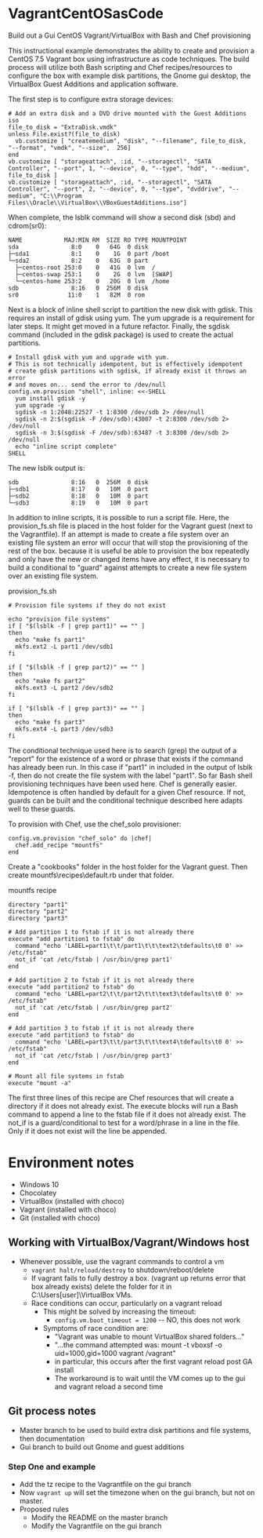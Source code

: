 # VagrantCentOSasCode
Build out a Gui CentOS Vagrant/VirtualBox with Bash and Chef provisioning

This instructional example demonstrates the ability to create and provision a CentOS 7.5 Vagrant box using infrastructure as code techniques. The build process will utilize both Bash scripting and Chef recipes/resources to configure the box with example disk partitions, the Gnome gui desktop, the VirtualBox Guest Additions and application software.

The first step is to configure extra storage devices:
```
# Add an extra disk and a DVD drive mounted with the Guest Additions iso
file_to_disk = "ExtraDisk.vmdk"
unless File.exist?(file_to_disk)
  vb.customize [ "createmedium", "disk", "--filename", file_to_disk, "--format", "vmdk", "--size",  256]
end
vb.customize [ "storageattach", :id, "--storagectl", "SATA Controller", "--port", 1, "--device", 0, "--type", "hdd", "--medium", file_to_disk ]
vb.customize [ "storageattach", :id, "--storagectl", "SATA Controller", "--port", 2, "--device", 0, "--type", "dvddrive", "--medium", "C:\\Program Files\\Oracle\\VirtualBox\\VBoxGuestAdditions.iso"]
```

When complete, the lsblk command will show a second disk (sbd) and cdrom(sr0):
```
NAME            MAJ:MIN RM  SIZE RO TYPE MOUNTPOINT
sda               8:0    0   64G  0 disk
├─sda1            8:1    0    1G  0 part /boot
└─sda2            8:2    0   63G  0 part
  ├─centos-root 253:0    0   41G  0 lvm  /
  ├─centos-swap 253:1    0    2G  0 lvm  [SWAP]
  └─centos-home 253:2    0   20G  0 lvm  /home
sdb               8:16   0  256M  0 disk
sr0              11:0    1   82M  0 rom
```

Next is a block of inline shell script to partition the new disk with gdisk. This requires an install of gdisk using yum. The yum upgrade is a requirement for later steps. It might get moved in a future refactor. Finally, the sgdisk command (included in the gdisk package) is used to create the actual partitions. 

```
# Install gdisk with yum and upgrade with yum. 
# This is not technically idempotent, but is effectively idempotent
# create gdisk partitions with sgdisk, if already exist it throws an error 
# and moves on... send the error to /dev/null
config.vm.provision "shell", inline: <<-SHELL
  yum install gdisk -y
  yum upgrade -y
  sgdisk -n 1:2048:22527 -t 1:8300 /dev/sdb 2> /dev/null
  sgdisk -n 2:$(sgdisk -F /dev/sdb):43007 -t 2:8300 /dev/sdb 2> /dev/null
  sgdisk -n 3:$(sgdisk -F /dev/sdb):63487 -t 3:8300 /dev/sdb 2> /dev/null
  echo "inline script complete"
SHELL
```

The new lsblk output is:
```
sdb               8:16   0  256M  0 disk
├─sdb1            8:17   0   10M  0 part
├─sdb2            8:18   0   10M  0 part
└─sdb3            8:19   0   10M  0 part
```

In addition to inline scripts, it is possible to run a script file. Here, the provision_fs.sh file is placed in the host folder for the Vagrant guest (next to the Vagrantfile). If an attempt is made to create a file system over an existing file system an error will occur that will stop the provisioning of the rest of the box. because it is useful be able to provision the box repeatedly and only have the new or changed items have any effect, it is necessary to build a conditional to "guard" against attempts to create a new file system over an existing file system.

provision_fs.sh
```
# Provision file systems if they do not exist

echo "provision file systems"
if [ "$(lsblk -f | grep part1)" == "" ]
then
  echo "make fs part1"
  mkfs.ext2 -L part1 /dev/sdb1
fi

if [ "$(lsblk -f | grep part2)" == "" ]
then
  echo "make fs part2"
  mkfs.ext3 -L part2 /dev/sdb2
fi

if [ "$(lsblk -f | grep part3)" == "" ]
then
  echo "make fs part3"
  mkfs.ext4 -L part3 /dev/sdb3
fi
```

The conditional technique used here is to search (grep) the output of a "report" for the existence of a word or phrase that exists if the command has already been run. In this case if "part1" in included in the output of lsblk -f, then do not create the file system with the label "part1". So far Bash shell provisioning techniques have been used here. Chef is generally easier. Idempotence is often handled by default for a given Chef resource. If not, guards can be built and the conditional technique described here adapts well to these guards.

To provision with Chef, use the chef_solo provisioner:
```
config.vm.provision "chef_solo" do |chef|
  chef.add_recipe "mountfs"
end
```

Create a "cookbooks" folder in the host folder for the Vagrant guest. Then create mountfs\recipes\default.rb under that folder.

mountfs recipe
```
directory "part1"
directory "part2"
directory "part3"

# Add partition 1 to fstab if it is not already there
execute "add partition1 to fstab" do
  command "echo 'LABEL=part1\t\t/part1\t\t\text2\tdefaults\t0 0' >> /etc/fstab"
  not_if 'cat /etc/fstab | /usr/bin/grep part1'
end

# Add partition 2 to fstab if it is not already there
execute "add partition2 to fstab" do
  command "echo 'LABEL=part2\t\t/part2\t\t\text3\tdefaults\t0 0' >> /etc/fstab"
  not_if 'cat /etc/fstab | /usr/bin/grep part2'
end

# Add partition 3 to fstab if it is not already there
execute "add partition3 to fstab" do
  command "echo 'LABEL=part3\t\t/part3\t\t\text4\tdefaults\t0 0' >> /etc/fstab"
  not_if 'cat /etc/fstab | /usr/bin/grep part3'
end

# Mount all file systems in fstab
execute "mount -a"
```

The first three lines of this recipe are Chef resources that will create a directory if it does not already exist. The execute blocks will run a Bash command to append a line to the fstab file if it does not already exist. The not_if is a guard/conditional to test for a word/phrase in a line in the file. Only if it does not exist will the line be appended.

# Environment notes
* Windows 10
* Chocolatey
* VirtualBox (installed with choco)
* Vagrant (installed with choco)
* Git (installed with choco)

## Working with VirtualBox/Vagrant/Windows host
* Whenever possible, use the vagrant commands to control a vm
  * `vagrant halt/reload/destroy` to shutdown/reboot/delete
  * If vagrant fails to fully destroy a box. (vagrant up returns error that box already exists) delete the folder for it in C:\Users\[user]\VirtualBox VMs.
  * Race conditions can occur, particularly on a vagrant reload
    * This might be solved by increasing the timeout:
      * `config.vm.boot_timeout = 1200`  --  NO, this does not work
    * Symptoms of race condition are:
      * "Vagrant was unable to mount VirtualBox shared folders..."
      * "...the command attempted was:  mount -t vboxsf -o uid=1000,gid=1000 vagrant /vagrant"
      * in particular, this occurs after the first vagrant reload post GA install
      * The workaround is to wait until the VM comes up to the gui and vagrant reload a second time

## Git process notes
* Master branch to be used to build extra disk partitions and file systems, then documentation
* Gui branch to build out Gnome and guest additions

### Step One and example
* Add the tz recipe to the Vagrantfile on the gui branch
* Now `vagrant up` will set the timezone when on the gui branch, but not on master.
* Proposed rules
  * Modify the README on the master branch
  * Modify the Vagrantfile on the gui branch